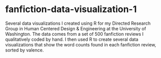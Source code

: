 # fanfiction-data-visualization-1
Several data visualizations I created using R for my Directed Research Group in Human Centered Design &amp; Engineering at the University of Washington. The data comes from a set of 500 fanfiction reviews I qualitatively coded by hand. I then used R to create several data visualizations that show the word counts found in each fanfiction review, sorted by valence.
